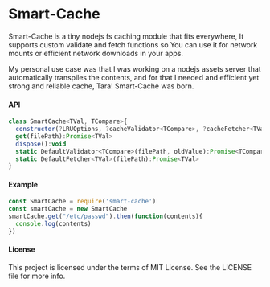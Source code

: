 Smart-Cache
==========

Smart-Cache is a tiny nodejs fs caching module that fits everywhere, It supports custom validate and fetch functions so You can use it for network mounts or efficient network downloads in your apps.

My personal use case was that I was working on a nodejs assets server that automatically transpiles the contents, and for that I needed and efficient yet strong and reliable cache, Tara! Smart-Cache was born.

#### API
```js
class SmartCache<TVal, TCompare>{
  constructor(?LRUOptions, ?cacheValidator<TCompare>, ?cacheFetcher<TVal>)
  get(filePath):Promise<TVal>
  dispose():void
  static DefaultValidator<TCompare>(filePath, oldValue):Promise<TCompare>
  static DefaultFetcher<TVal>(filePath):Promise<TVal>
}
```

#### Example
```js
const SmartCache = require('smart-cache')
const smartCache = new SmartCache
smartCache.get("/etc/passwd").then(function(contents){
  console.log(contents)
})
```

#### License
This project is licensed under the terms of MIT License. See the LICENSE file for more info.
